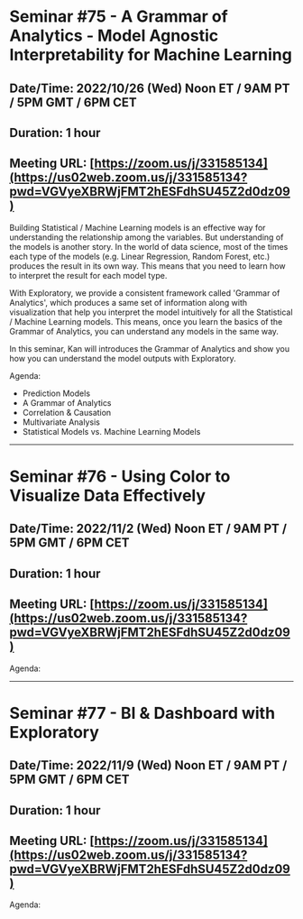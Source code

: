 # Seminar #75 - A Grammar of Analytics - Model Agnostic Interpretability for Machine Learning
## Date/Time: 2022/10/26 (Wed) Noon ET / 9AM PT / 5PM GMT / 6PM CET
## Duration: 1 hour
## Meeting URL: [https://zoom.us/j/331585134](https://us02web.zoom.us/j/331585134?pwd=VGVyeXBRWjFMT2hESFdhSU45Z2d0dz09)

Building Statistical / Machine Learning models is an effective way for understanding the relationship among the variables. But understanding of the models is another story. In the world of data science, most of the times each type of the models (e.g. Linear Regression, Random Forest, etc.) produces the result in its own way. This means that you need to learn how to interpret the result for each model type.

With Exploratory, we provide a consistent framework called 'Grammar of Analytics', which produces a same set of information along with visualization that help you interpret the model intuitively for all the Statistical / Machine Learning models. This means, once you learn the basics of the Grammar of Analytics, you can understand any models in the same way.

In this seminar, Kan will introduces the Grammar of Analytics and show you how you can understand the model outputs with Exploratory.

Agenda:

- Prediction Models
- A Grammar of Analytics
- Correlation & Causation
- Multivariate Analysis
- Statistical Models vs. Machine Learning Models

----

# Seminar #76 - Using Color to Visualize Data Effectively
## Date/Time: 2022/11/2 (Wed) Noon ET / 9AM PT / 5PM GMT / 6PM CET
## Duration: 1 hour
## Meeting URL: [https://zoom.us/j/331585134](https://us02web.zoom.us/j/331585134?pwd=VGVyeXBRWjFMT2hESFdhSU45Z2d0dz09)

Agenda:


----
# Seminar #77 - BI & Dashboard with Exploratory
## Date/Time: 2022/11/9 (Wed) Noon ET / 9AM PT / 5PM GMT / 6PM CET
## Duration: 1 hour
## Meeting URL: [https://zoom.us/j/331585134](https://us02web.zoom.us/j/331585134?pwd=VGVyeXBRWjFMT2hESFdhSU45Z2d0dz09)

Agenda:
